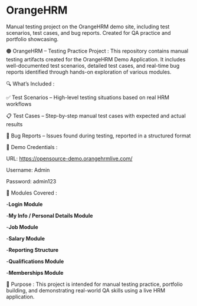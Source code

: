 # OrangeHRM
Manual testing project on the OrangeHRM demo site, including test scenarios, test cases, and bug reports. Created for QA practice and portfolio showcasing.

🟠 OrangeHRM – Testing Practice Project :
This repository contains manual testing artifacts created for the OrangeHRM Demo Application. It includes well-documented test scenarios, detailed test cases, and real-time bug reports identified through hands-on exploration of various modules.

🔍 What’s Included :

✅ Test Scenarios – High-level testing situations based on real HRM workflows

📋 Test Cases – Step-by-step manual test cases with expected and actual results

🐞 Bug Reports – Issues found during testing, reported in a structured format

🔐 Demo Credentials :

URL: https://opensource-demo.orangehrmlive.com/

Username: Admin

Password: admin123

🧰 Modules Covered :

-**Login Module** 

-**My Info / Personal Details Module** 

-**Job Module** 

-**Salary Module** 

-**Reporting Structure** 

-**Qualifications Module** 

-**Memberships Module** 

📌 Purpose :
This project is intended for manual testing practice, portfolio building, and demonstrating real-world QA skills using a live HRM application.
